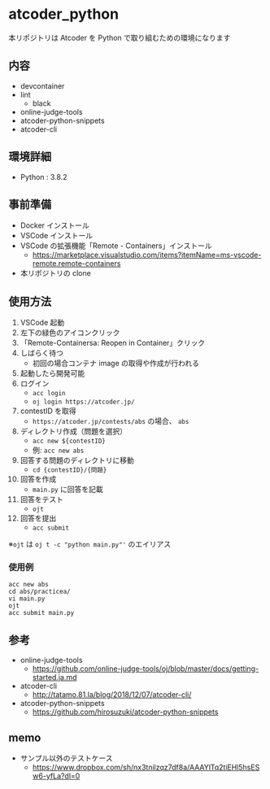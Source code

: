 # atcoder_python

本リポジトリは Atcoder を Python で取り組むための環境になります

## 内容

- devcontainer
- lint
  - black
- online-judge-tools
- atcoder-python-snippets
- atcoder-cli

## 環境詳細

- Python : 3.8.2

## 事前準備

- Docker インストール
- VSCode インストール
- VSCode の拡張機能「Remote - Containers」インストール
  - https://marketplace.visualstudio.com/items?itemName=ms-vscode-remote.remote-containers
- 本リポジトリの clone

## 使用方法

1. VSCode 起動
2. 左下の緑色のアイコンクリック
3. 「Remote-Containersa: Reopen in Container」クリック
4. しばらく待つ
   - 初回の場合コンテナ image の取得や作成が行われる
5. 起動したら開発可能
6. ログイン
   - `acc login`
   - `oj login https://atcoder.jp/`
7. contestID を取得
   - `https://atcoder.jp/contests/abs` の場合、 `abs`
8. ディレクトリ作成（問題を選択）
   - `acc new ${contestID}`
   - 例: `acc new abs`
9. 回答する問題のディレクトリに移動
   - `cd {contestID}/{問題}`
10. 回答を作成
    - `main.py` に回答を記載
11. 回答をテスト
    - `ojt`
12. 回答を提出
    - `acc submit`

※`ojt` は `oj t -c "python main.py"'` のエイリアス

### 使用例

```
acc new abs
cd abs/practicea/
vi main.py
ojt
acc submit main.py
```

## 参考

- online-judge-tools
  - https://github.com/online-judge-tools/oj/blob/master/docs/getting-started.ja.md
- atcoder-cli
  - http://tatamo.81.la/blog/2018/12/07/atcoder-cli/
- atcoder-python-snippets
  - https://github.com/hirosuzuki/atcoder-python-snippets

## memo

- サンプル以外のテストケース
  - https://www.dropbox.com/sh/nx3tnilzqz7df8a/AAAYlTq2tiEHl5hsESw6-yfLa?dl=0
